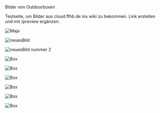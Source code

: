 

Bilder von Outdoorboxen

Testseite, um Bilder aus cloud.ffhb.de ins wiki zu bekommen.
Link erstellen und mit /preview ergänzen.

![Maja](https://radiobbsnextcloudpi4.spdns.de/index.php/s/xcxnZopZqYgXs78/preview)

![neuesBild](https://cloud.ffhb.de/index.php/s/J8nggBNNfGawzMr/preview)

![neuesBild nummer 2](https://cloud.ffhb.de/index.php/s/J8nggBNNfGawzMr/preview)

![Box](https://cloud.ffhb.de/index.php/s/9MYojfmJTJqjadC/download)

![Box](https://cloud.ffhb.de/index.php/s/aY5yY4m4CyFWRR9/download)

![Box](https://cloud.ffhb.de/index.php/s/zKPrYf4LqyDyJWJ/download)

![Box](https://cloud.ffhb.de/index.php/s/DfZawXigxN5xb3Q/download)

![Box](https://cloud.ffhb.de/index.php/s/EseropHiRST2j2k/download)

![Box](https://cloud.ffhb.de/index.php/s/sSxoLxG9LrPEQFF/download)
